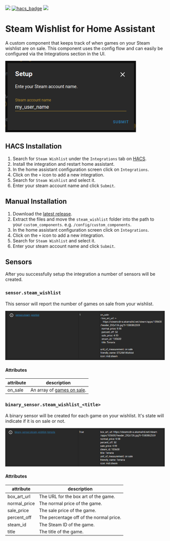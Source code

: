 [![](https://img.shields.io/github/release/boralyl/steam-wishlist/all.svg?style=for-the-badge)](https://github.com/boralyl/steam-wishlist/releases)
[![hacs_badge](https://img.shields.io/badge/HACS-Custom-orange.svg?style=for-the-badge)](https://github.com/custom-components/hacs)
[![](https://img.shields.io/github/license/boralyl/steam-wishlist?style=for-the-badge)](LICENSE)

# Steam Wishlist for Home Assistant

A custom component that keeps track of when games on your Steam wishlist are on
sale.  This component uses the config flow and can easily be configured via the
Integrations section in the UI.

[![sensor.steam_wishlist](./assets/setup.png)](./assets/setup.png)

## HACS Installation

1. Search for `Steam Wishlist` under the `Integrations` tab on [HACS](https://hacs.xyz/).
2. Install the integration and restart home assistant.
3. In the home assistant configuration screen click on `Integrations`.
4. Click on the `+` icon to add a new integration.
5. Search for `Steam Wishlist` and select it.
6. Enter your steam account name and click `Submit`.

## Manual Installation
1. Download the [latest release](https://github.com/boralyl/steam-wishlist/releases).
2. Extract the files and move the `steam_wishlist` folder into the path to your
   `custom_components`.  e.g. `/config/custom_components`.
3. In the home assistant configuration screen click on `Integrations`.
4. Click on the `+` icon to add a new integration.
5. Search for `Steam Wishlist` and select it.
6. Enter your steam account name and click `Submit`.

## Sensors

After you successfully setup the integration a number of sensors will be created.

### `sensor.steam_wishlist`

This sensor will report the number of games on sale from your wishlist.

[![sensor.steam_wishlist](./assets/sensor.steam_wishlist.png)](./assets/sensor.steam_wishlist.png)

#### Attributes

|attribute|description|
|-|-|
|on_sale|An array of [games on sale](#attributes-1).|


### `binary_sensor.steam_wishlist_<title>`

A binary sensor will be created for each game on your wishlist.  It's state will
indicate if it is on sale or not.

[![sensor.steam_wishlist](./assets/binary_sensor.steam_wishlist_terraria.png)](./assets/binary_sensor.steam_wishlist_terraria.png)

#### Attributes

|attribute|description|
|-|-|
|box_art_url|The URL for the box art of the game.|
|normal_price|The normal price of the game.|
|sale_price|The sale price of the game.|
|percent_off|The percentage off of the normal price.|
|steam_id|The Steam ID of the game.|
|title|The title of the game.|

